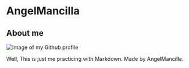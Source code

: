 # AngelMancilla
## About me
![Image of my Github profile](https://e0.pxfuel.com/wallpapers/83/833/desktop-wallpaper-spirit-animal-art-animal-owl-midnight-owl-thumbnail.jpg)



















Well, This is just me practicing with Markdown. Made by AngelMancilla.
